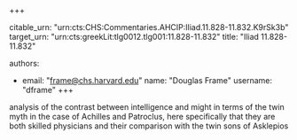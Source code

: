 +++


citable_urn: "urn:cts:CHS:Commentaries.AHCIP:Iliad.11.828-11.832.K9rSk3b"
target_urn: "urn:cts:greekLit:tlg0012.tlg001:11.828-11.832"
title: "Iliad 11.828-11.832"

authors:
- email: "frame@chs.harvard.edu"
  name: "Douglas Frame"
  username: "dframe"
+++

<p>analysis of the contrast between intelligence and might in terms of the twin myth in the case of Achilles and Patroclus, here specifically that they are both skilled physicians and their comparison with the twin sons of Asklepios</p>